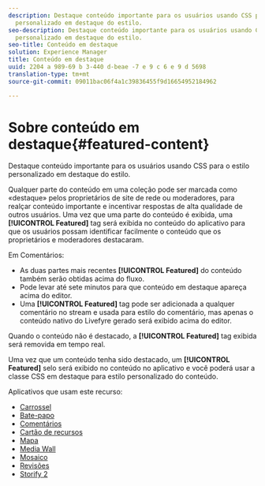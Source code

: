 ```yaml
---
description: Destaque conteúdo importante para os usuários usando CSS para o estilo
  personalizado em destaque do estilo.
seo-description: Destaque conteúdo importante para os usuários usando CSS para o estilo
  personalizado em destaque do estilo.
seo-title: Conteúdo em destaque
solution: Experience Manager
title: Conteúdo em destaque
uuid: 2204 a 989-69 b 3-440 d-beae -7 e 9 c 6 e 9 d 5698
translation-type: tm+mt
source-git-commit: 09011bac06f4a1c39836455f9d16654952184962

---
```



# Sobre conteúdo em destaque{#featured-content}

Destaque conteúdo importante para os usuários usando CSS para o estilo personalizado em destaque do estilo.

Qualquer parte do conteúdo em uma coleção pode ser marcada como «destaque» pelos proprietários de site de rede ou moderadores, para realçar conteúdo importante e incentivar respostas de alta qualidade de outros usuários. Uma vez que uma parte do conteúdo é exibida, uma **[!UICONTROL Featured]** tag será exibida no conteúdo do aplicativo para que os usuários possam identificar facilmente o conteúdo que os proprietários e moderadores destacaram.

Em Comentários:

* As duas partes mais recentes **[!UICONTROL Featured]** do conteúdo também serão obtidas acima do fluxo.
* Pode levar até sete minutos para que conteúdo em destaque apareça acima do editor.
* Uma **[!UICONTROL Featured]** tag pode ser adicionada a qualquer comentário no stream e usada para estilo do comentário, mas apenas o conteúdo nativo do Livefyre gerado será exibido acima do editor.

Quando o conteúdo não é destacado, a **[!UICONTROL Featured]** tag exibida será removida em tempo real.

Uma vez que um conteúdo tenha sido destacado, um **[!UICONTROL Featured]** selo será exibido no conteúdo no aplicativo e você poderá usar a classe CSS em destaque para estilo personalizado do conteúdo.

Aplicativos que usam este recurso:

* [Carrossel](/help/using/c-about-apps/c-carousel-app/c-carousel-app.md#c_carousel_app)
* [Bate-papo](/help/using/c-about-apps/c-chat-app/c-chat-app.md#c_chat_app)
* [Comentários](/help/using/c-about-apps/c-comments/c-comments.md)
* [Cartão de recursos](/help/using/c-about-apps/c-feature-card-app/c-feature-card-app.md#c_feature_card_app)
* [Mapa](/help/using/c-about-apps/c-map-app/c-map-app.md#c_map_app)
* [Media Wall](/help/using/c-about-apps/c-media-wall-app/c-media-wall-app.md#c_media_wall_app)
* [Mosaico](/help/using/c-about-apps/c-mosaic-app/c-mosaic-app.md#c_mosaic_app)
* [Revisões](/help/using/c-about-apps/c-reviews-app/c-reviews-app.md#c_reviews_app)
* [Storify 2](/help/using/c-about-apps/c-storify2/c-storify2.md#c_storify2)

